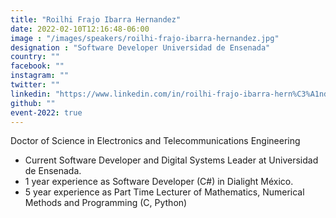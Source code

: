 ```yaml
---
title: "Roilhi Frajo Ibarra Hernandez"
date: 2022-02-10T12:16:48-06:00
image : "/images/speakers/roilhi-frajo-ibarra-hernandez.jpg"
designation : "Software Developer Universidad de Ensenada"
country: ""
facebook: ""
instagram: ""
twitter: ""
linkedin: "https://www.linkedin.com/in/roilhi-frajo-ibarra-hern%C3%A1ndez-5015b366/"
github: ""
event-2022: true
---
```


Doctor of Science in Electronics and Telecommunications Engineering

 * Current Software Developer and Digital Systems Leader at Universidad de Ensenada.
 * 1 year experience as Software Developer (C#) in Dialight México.
 * 5 year experience as Part Time Lecturer of Mathematics, Numerical Methods and Programming (C, Python)
